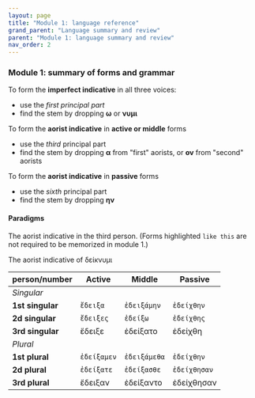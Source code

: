 ```yaml
---
layout: page
title: "Module 1: language reference"
grand_parent: "Language summary and review"
parent: "Module 1: language summary and review"
nav_order: 2
---
```


### Module 1: summary of forms and grammar

To form the **imperfect indicative** in all three voices:  

- use the *first principal part*
- find the stem by dropping **ω** or **νυμι**

To form the **aorist indicative** in **active or middle** forms

- use the *third* principal part 
- find the stem by dropping  **α** from "first" aorists, or **ον** from "second" aorists

To form the **aorist indicative** in **passive** forms

- use the *sixth* principal part
- find the stem by dropping **ην**    

#### Paradigms

The aorist indicative in the third person.  (Forms highlighted `like this` are not required to be memorized in module 1.)

The aorist indicative of δείκνυμι


| person/number | Active | Middle | Passive |
| --- | --- | --- | --- |
| *Singular* |  | | |
| **1st singular** |  `ἔδειξα` | `ἐδειξάμην` | `ἐδείχθην` |
| **2d singular** |  `ἔδειξες`  | `ἐδείξω`  | `ἐδείχθης`  |
| **3rd singular** |  ἔδειξε | ἐδείξατο | ἐδείχθη |
| *Plural* |  | | |
| **1st plural** |  `ἐδείξαμεν` | `ἐδειξάμεθα` | `ἐδείχθην` |
| **2d plural** |  `ἐδείξατε`  | `ἐδείξασθε`  | `ἐδείχθησαν`  |
| **3rd plural** | ἔδειξαν | ἐδείξαντο |ἐδείχθησαν  |




